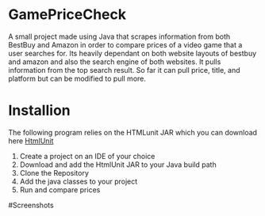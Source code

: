# GamePriceCheck
A small project made using Java that scrapes information from both BestBuy and Amazon in order to compare prices of a video game that a user searches for.
Its heavily dependant on both website layouts of bestbuy and amazon and also the search engine of both websites. It pulls information from the top search result.
So far it can pull price, title, and platform but can be modified to pull more.
# Installion
The following program relies on the HTMLunit JAR which you can download here [HtmlUnit](https://sourceforge.net/projects/htmlunit/files/htmlunit/) 

1. Create a project on an IDE of your choice
2. Download and add the HtmlUnit JAR to your Java build path
3. Clone the Repository
4. Add the java classes to your project
5. Run and compare prices 

#Screenshots
